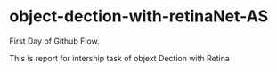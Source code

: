 # object-dection-with-retinaNet-AS
First Day of Github Flow.

This is report for intership task of objext Dection with Retina
